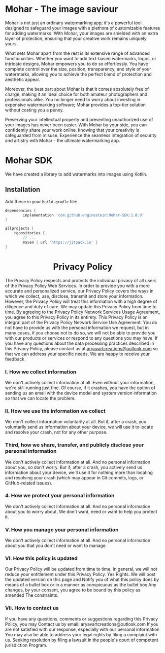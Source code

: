 # Mohar - The image saviour

Mohar is not just an ordinary watermarking app; it's a powerful tool designed to safeguard your images with a plethora of customizable features for adding watermarks. With Mohar, your images are shielded with an extra layer of protection, ensuring that your creative work remains uniquely yours.

What sets Mohar apart from the rest is its extensive range of advanced functionalities. Whether you want to add text-based watermarks, logos, or intricate designs, Mohar empowers you to do so effortlessly. You have complete control over the size, position, transparency, and style of your watermarks, allowing you to achieve the perfect blend of protection and aesthetic appeal.

Moreover, the best part about Mohar is that it comes absolutely free of charge, making it an ideal choice for both amateur photographers and professionals alike. You no longer need to worry about investing in expensive watermarking software; Mohar provides a top-tier solution without costing you a penny.

Preserving your intellectual property and preventing unauthorized use of your images has never been easier. With Mohar by your side, you can confidently share your work online, knowing that your creativity is safeguarded from misuse. Experience the seamless integration of security and artistry with Mohar - the ultimate watermarking app.

# Mohar SDK

We have created a library to add watermarks into images using Kotlin. 

## Installation

Add these in your `build.gradle` file:

```gradle
dependencies {
        implementation 'com.github.enginestein:Mohar-SDK:1.0.0'
}

allprojects {
    repositories {
        // ...
        maven { url 'https://jitpack.io' }
}
```


<h1 align="center">Privacy Policy</h1>

The Privacy Policy respects and protects the individual privacy of all users of the Privacy Policy
Web Services. In order to provide you with a more accurate and personalized service, our Privacy
Policy covers the ways in which we collect, use, disclose, transmit and store your information.
However, the Privacy Policy will treat this information with a high degree of diligence and duty of
care. We may update this Privacy Policy from time to time. By agreeing to the Privacy Policy Network
Services Usage Agreement, you agree to this Privacy Policy in its entirety. This Privacy Policy is
an integral part of the Privacy Policy Network Service Use Agreement. You do not have to provide us
with the personal information we request, but in many cases, if you choose not to do so, we will not
be able to provide you with our products or services or respond to any questions you may have. If
you have any questions about the data processing practices described in this Privacy Policy, please
contact us at [aryavartcreations@outlook.com](mailto:aryavartcreations@outlook.com) so that we can address your specific needs. We are
happy to receive your feedback.

<h3> I. How we collect information</h3>
We don't actively collect information at all. Even without your information, we're still running just fine. Of course, if it crashes, you have the option of sending us an email with the device model and system version information so that we can locate the problem.

<h3> II. How we use the information we collect</h3>
We don't collect information voluntarily at all. But if, after a crash, you voluntarily send us information about your device, we will use it to locate and resolve your crash, not for any other purpose.

<h3> Third, how we share, transfer, and publicly disclose your personal information</h3>
We don't actively collect information at all. And no personal information about you, so don't worry.
But if, after a crash, you actively send us information about your device, we'll use it for nothing more than locating and resolving your crash (which may appear in Git commits, logs, or GitHub-related issues).

<h3> 4. How we protect your personal information</h3>
We don't actively collect information at all. And no personal information about you to worry about. We don't want, need or want to help you protect it.

<h3> V. How you manage your personal information</h3>
We don't actively collect information at all. And no personal information about you that you don't need or want to manage.

<h3> VI. How this policy is updated</h3>
Our Privacy Policy will be updated from time to time.
In general, we will not reduce your entitlement under this Privacy Policy.
Yes Rights. We will post the updated version on this page and
Notify you of what this policy does by means of a bullet box or in a manner as conspicuous as the bullet box
Any changes, by your consent, you agree to be bound by this policy as amended
The constraints.
<h3>Vii. How to contact us</h3>
If you have any questions, comments or suggestions regarding this Privacy Policy, you may
Contact us by email: aryavartcreations@outlook.com If you are not satisfied with our response, especially with our personal information
You may also be able to address your legal rights by filing a complaint with us.
Seeking resolution by filing a lawsuit in the people's court of competent jurisdiction
Program.
